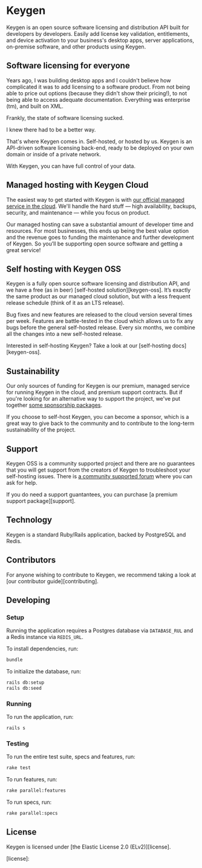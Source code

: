 # Keygen

Keygen is an open source software licensing and distribution API built
for developers by developers. Easily add license key validation, entitlements,
and device activation to your business's desktop apps, server applications,
on-premise software, and other products using Keygen.

## Software licensing for everyone

Years ago, I was building desktop apps and I couldn't believe how complicated
it was to add licensing to a software product. From not being able to
price out options (because they didn't show their pricing!), to not
being able to access adequate documentation. Everything was
enterprise (tm), and built on XML.

Frankly, the state of software licensing sucked.

I knew there had to be a better way.

That's where Keygen comes in. Self-hosted, or hosted by us. Keygen is
an API-driven software licensing back-end, ready to be deployed on
your own domain or inside of a private network.

With Keygen, you can have full control of your data.

## Managed hosting with Keygen Cloud

The easiest way to get started with Keygen is with [our official managed
service in the cloud][keygen-cloud]. We'll handle the hard stuff — high
availability, backups, security, and maintenance — while you focus on
product.

Our managed hosting can save a substantial amount of developer time and
resources. For most businesses, this ends up being the best value
option and the revenue goes to funding the maintenance and further
development of Keygen. So you’ll be supporting open source software
and getting a great service!

## Self hosting with Keygen OSS

Keygen is a fully open source software licensing and distribution API, and
we have a free (as in beer) [self-hosted solution][keygen-oss]. It’s exactly
the same product as our managed cloud solution, but with a less frequent
release schedule (think of it as an LTS release).

Bug fixes and new features are released to the cloud version several times
per week. Features are battle-tested in the cloud which allows us to fix
any bugs before the general self-hosted release. Every six months, we
combine all the changes into a new self-hosted release.

Interested in self-hosting Keygen? Take a look at our [self-hosting docs][keygen-oss].

## Sustainability

Our only sources of funding for Keygen is our premium, managed service for running
Keygen in the cloud, and premium support contracts. But if you're looking for
an alternative way to support the project, we've put together [some sponsorship
packages][sponsoring].

If you choose to self-host Keygen, you can become a sponsor, which is a great
way to give back to the community and to contribute to the long-term
sustainability of the project.

## Support

Keygen OSS is a community supported project and there are no guarantees that
you will get support from the creators of Keygen to troubleshoot your
self-hosting issues. There is [a community supported forum][forum] where you
can ask for help.

If you do need a support guantantees, you can purchase [a premium support
package][support].

## Technology

Keygen is a standard Ruby/Rails application, backed by PostgreSQL and Redis.

## Contributors

For anyone wishing to contribute to Keygen, we recommend taking a look at
[our contributor guide][contributing].

## Developing

### Setup

Running the application requires a Postgres database via `DATABASE_RUL` and
a Redis instance via `REDIS_URL`.

To install dependencies, run:

```bash
bundle
```

To initialize the database, run:

```bash
rails db:setup
rails db:seed
```

### Running

To run the application, run:

```bash
rails s
```

### Testing

To run the entire test suite, specs and features, run:

```bash
rake test
```

To run features, run:

```bash
rake parallel:features
```

To run specs, run:

```bash
rake parallel:specs
```

## License

Keygen is licensed under [the Elastic License 2.0 (ELv2)][license].

[keygen-cloud]:
[keygen-oss]:
[sponsoring]:
[support]:
[forum]:
[contributing]:
[license]:
